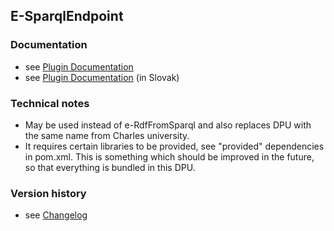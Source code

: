 E-SparqlEndpoint
----------

### Documentation

* see [Plugin Documentation](./doc/About.md)
* see [Plugin Documentation](./doc/About_sk.md) (in Slovak)

### Technical notes

* May be used instead of e-RdfFromSparql and also replaces DPU with the same name from Charles university.
* It requires certain libraries to be provided, see "provided" dependencies in pom.xml. This is something which should be improved in the future, so that everything is bundled in this DPU. 

### Version history

* see [Changelog](./CHANGELOG.md)


